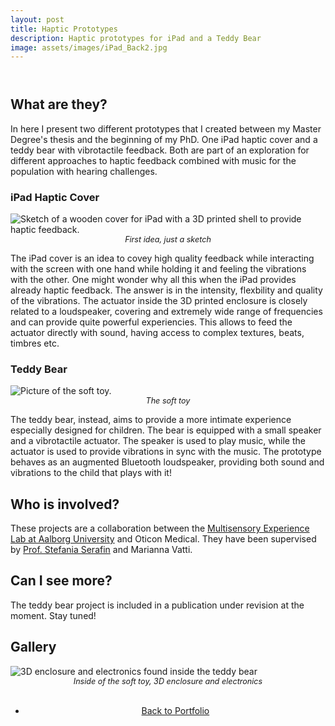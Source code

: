 ```yaml
---
layout: post
title: Haptic Prototypes
description: Haptic prototypes for iPad and a Teddy Bear
image: assets/images/iPad_Back2.jpg
---
```


<!-- Main -->
<div id="main" class="alt">

<!-- One -->
<section id="one">
	<div class="inner">
		<header class="major">
			<!-- <h1></h1> -->
		</header>


<!-- Content -->

<h2>What are they?</h2>
<p>In here I present two different prototypes that I created between my Master Degree's thesis and the beginning of my PhD. One iPad haptic cover and a teddy bear with vibrotactile feedback. Both are part of an exploration for different approaches to haptic feedback combined with music for the population with hearing challenges.</p>

<h3> iPad Haptic Cover</h3>
<p><span class="image right"><img src="{% link assets/images/iPad_Sketch.jpg%}" alt="Sketch of a wooden cover for iPad with a 3D printed shell to provide haptic feedback."/><br><em style="display: block; text-align: center; font-size: 0.9em;">First idea, just a sketch</em></span></p>
<p>The iPad cover is an idea to covey high quality feedback while interacting with the screen with one hand while holding it and feeling the vibrations with the other. One might wonder why all this when the iPad provides already haptic feedback. The answer is in the intensity, flexbility and quality of the vibrations. The actuator inside the 3D printed enclosure is closely related to a loudspeaker, covering and extremely wide range of frequencies and can provide quite powerful experiencies. This allows to feed the actuator directly with sound, having access to complex textures, beats, timbres etc. </p>

<h3> Teddy Bear</h3>
<p><span class="image left"><img src="{% link assets/images/Soft_Toy.jpg%}" alt="Picture of the soft toy."/><br><em style="display: block; text-align: center; font-size: 0.9em;">The soft toy</em></span></p>
<p> The teddy bear, instead, aims to provide a more intimate experience especially designed for children. The bear is equipped with a small speaker and a vibrotactile actuator. The speaker is used to play music, while the actuator is used to provide vibrations in sync with the music. The prototype behaves as an augmented Bluetooth loudspeaker, providing both sound and vibrations to the child that plays with it!</p> 

<div style="clear: both;"></div>
<h2>Who is involved?</h2>
<p>These projects are a collaboration between the <a href="https://melcph.create.aau.dk">Multisensory Experience Lab at Aalborg University</a> and Oticon Medical. They have been supervised by <a href="https://vbn.aau.dk/en/persons/107881">Prof. Stefania Serafin</a> and Marianna Vatti.</p>

<h2>Can I see more?</h2>
<p>The teddy bear project is included in a publication under revision at the moment. Stay tuned!</p>


<h2>Gallery</h2>
<span class="image fit" style="max-width: 300px;"><img src="{% link assets/images/Soft_Toy_Inside2.jpg %}" alt="3D enclosure and electronics found inside the teddy bear"/><br><em style="display: block; text-align: center; font-size: 0.9em;">Inside of the soft toy, 3D enclosure and electronics</em></span>
<br>
<div style="text-align: center;">
	<ul class="actions">
		<li><a href="Portfolio.html" class="button">Back to Portfolio</a></li>
	</ul>
</div>

